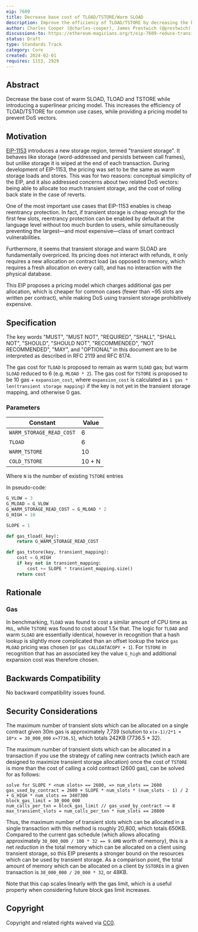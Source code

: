 ```yaml
---
eip: 7609
title: Decrease base cost of TLOAD/TSTORE/Warm SLOAD
description: Improve the efficiency of TLOAD/TSTORE by decreasing the base cost and introducing a superlinear pricing model.
author: Charles Cooper (@charles-cooper), James Prestwich (@prestwich), brockelmore (@brockelmore), Ben Adams (@benaadams)
discussions-to: https://ethereum-magicians.org/t/eip-7609-reduce-transient-storage-pricing/18435
status: Draft
type: Standards Track
category: Core
created: 2024-02-01
requires: 1153, 2929
---
```


## Abstract

Decrease the base cost of warm SLOAD, TLOAD and TSTORE while introducing a superlinear pricing model. This increases the efficiency of TLOAD/TSTORE for common use cases, while providing a pricing model to prevent DoS vectors.

## Motivation

[EIP-1153](./eip-1153.md) introduces a new storage region, termed "transient storage". It behaves like storage (word-addressed and persists between call frames), but unlike storage it is wiped at the end of each transaction. During development of EIP-1153, the pricing was set to be the same as warm storage loads and stores. This was for two reasons: conceptual simplicity of the EIP, and it also addressed concerns about two related DoS vectors: being able to allocate too much transient storage, and the cost of rolling back state in the case of reverts.

One of the most important use cases that EIP-1153 enables is cheap reentrancy protection. In fact, if transient storage is cheap enough for the first few slots, reentrancy protection can be enabled by default at the language level without too much burden to users, while simultaneously preventing the largest—and most expensive—class of smart contract vulnerabilities.

Furthermore, it seems that transient storage and warm SLOAD are fundamentally overpriced. Its pricing does not interact with refunds, it only requires a new allocation on contract load (as opposed to memory, which requires a fresh allocation on every call), and has no interaction with the physical database.

This EIP proposes a pricing model which charges additional gas per allocation, which is cheaper for common cases (fewer than ~95 slots are written per contract), while making DoS using transient storage prohibitively expensive.

## Specification

The key words "MUST", "MUST NOT", "REQUIRED", "SHALL", "SHALL NOT", "SHOULD", "SHOULD NOT", "RECOMMENDED", "NOT RECOMMENDED", "MAY", and "OPTIONAL" in this document are to be interpreted as described in RFC 2119 and RFC 8174.

The gas cost for `TLOAD` is proposed to remain as warm `SLOAD` gas; but warm `SLOAD` reduced to 6 (e.g. `MLOAD * 2`). The gas cost for `TSTORE` is proposed to be 10 gas + `expansion_cost`, where `expansion_cost` is calculated as `1 gas * len(transient storage mapping)` if the key is not yet in the transient storage mapping, and otherwise 0 gas.


### Parameters

| Constant | Value |
| - | - |
| `WARM_STORAGE_READ_COST` | 6 |
| `TLOAD` | 6 |
| `WARM_TSTORE` | 10 |
| `COLD_TSTORE` | 10 + N |

Where `N` is the number of existing `TSTORE` entries

In pseudo-code:

```python
G_VLOW = 3
G_MLOAD = G_VLOW
G_WARM_STORAGE_READ_COST = G_MLOAD * 2
G_HIGH = 10

SLOPE = 1

def gas_tload(_key):
    return G_WARM_STORAGE_READ_COST

def gas_tstore(key, transient_mapping):
    cost = G_HIGH
    if key not in transient_mapping:
        cost += SLOPE * transient_mapping.size()
    return cost
```

## Rationale

### Gas

In benchmarking, `TLOAD` was found to cost a similar amount of CPU time as `MUL`, while `TSTORE` was found to cost about 1.5x that. The logic for `TLOAD` and warm `SLOAD` are essentially identical, however in recognition that a hash lookup is slightly more complicated than an offset lookup the twice `gas MLOAD` pricing was chosen (or `gas CALLDATACOPY + 1`). For `TSTORE` in recognition that has an associated key the value `G_high` and additional expansion cost was therefore chosen.

## Backwards Compatibility

No backward compatibility issues found.

## Security Considerations

The maximum number of transient slots which can be allocated on a single contract given 30m gas is approximately 7,739 (solution to `x(x-1)/2*1 + 10*x = 30_000_000` `x≈7736.5`), which totals 242KB (7736.5 * 32).

The maximum number of transient slots which can be allocated in a transaction if you use the strategy of calling new contracts (which each are designed to maximize transient storage allocation) once the cost of `TSTORE` is more than the cost of calling a cold contract (2600 gas), can be solved for as follows:

```
solve for SLOPE * <num slots> == 2600, => num_slots == 2600
gas_used_by_contract = 2600 + SLOPE * num_slots * (num_slots - 1) / 2 + G_HIGH * num_slots == 3407300
block_gas_limit = 30_000_000
num_calls_per_txn = block_gas_limit // gas_used_by_contract ~= 8
max_transient_slots = num_calls_per_txn * num_slots == 20800
```

Thus, the maximum number of transient slots which can be allocated in a single transaction with this method is roughly 20,800, which totals 650KB. Compared to the current gas schedule (which allows allocating approximately `30_000_000 / 100 * 32 == 9.6MB` worth of memory), this is a net *reduction* in the total memory which can be allocated on a client using transient storage, so this EIP presents a stronger bound on the resources which can be used by transient storage. As a comparison point, the total amount of memory which can be allocated on a client by `SSTORE`s in a given transaction is `30_000_000 / 20_000 * 32`, or 48KB.

Note that this cap scales linearly with the gas limit, which is a useful property when considering future block gas limit increases.

## Copyright

Copyright and related rights waived via [CC0](../LICENSE.md).
